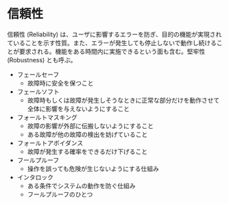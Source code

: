 # 信頼性

信頼性 (Reliability) は、ユーザに影響するエラーを防ぎ、目的の機能が実現されていることを示す性質。また、エラーが発生しても停止しないで動作し続けることが要求される。機能をある時間内に実施できるという面も含む。堅牢性 (Robustness) とも呼ぶ。

- フェールセーフ
    - 故障時に安全を保つこと
- フェールソフト
    - 故障時もしくは故障が発生しそうなときに正常な部分だけを動作させて全体に影響を与えないようにすること
- フォールトマスキング
    - 故障の影響が外部に伝搬しないようにすること
    - ある故障が他の故障の検出を妨げていること
- フォールトアボイダンス
    - 故障が発生する確率をできるだけ下げること
- フールプルーフ
    - 操作を誤っても危険が生じないようにする仕組み
- インタロック
    - ある条件でシステムの動作を防ぐ仕組み
    - フールプルーフのひとつ
